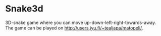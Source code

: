 # Snake3d
3D-snake game where you can move up-down-left-right-towards-away. The game can be played on http://users.jyu.fi/~tealjapa/matopeli/. 
